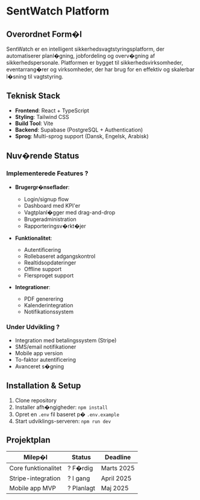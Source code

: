 # SentWatch Platform

## Overordnet Form�l
SentWatch er en intelligent sikkerhedsvagtstyringsplatform, der automatiserer planl�gning, jobfordeling og overv�gning af sikkerhedspersonale. Platformen er bygget til sikkerhedsvirksomheder, eventarrang�rer og virksomheder, der har brug for en effektiv og skalerbar l�sning til vagtstyring.

## Teknisk Stack
- **Frontend**: React + TypeScript
- **Styling**: Tailwind CSS
- **Build Tool**: Vite
- **Backend**: Supabase (PostgreSQL + Authentication)
- **Sprog**: Multi-sprog support (Dansk, Engelsk, Arabisk)

## Nuv�rende Status

### Implementerede Features ?
- **Brugergr�nseflader**:
  - Login/signup flow
  - Dashboard med KPI'er
  - Vagtplanl�gger med drag-and-drop
  - Brugeradministration
  - Rapporteringsv�rkt�jer

- **Funktionalitet**:
  - Autentificering
  - Rollebaseret adgangskontrol
  - Realtidsopdateringer
  - Offline support
  - Flersproget support

- **Integrationer**:
  - PDF generering
  - Kalenderintegration
  - Notifikationssystem

### Under Udvikling ?
- Integration med betalingssystem (Stripe)
- SMS/email notifikationer
- Mobile app version
- To-faktor autentificering
- Avanceret s�gning

## Installation & Setup
1. Clone repository
2. Installer afh�ngigheder: `npm install`
3. Opret en `.env` fil baseret p� `.env.example`
4. Start udviklings-serveren: `npm run dev`

## Projektplan
| Milep�l | Status | Deadline |
|---|---|---|
| Core funktionalitet | ? F�rdig | Marts 2025 |
| Stripe-integration | ? I gang | April 2025 |
| Mobile app MVP | ? Planlagt | Maj 2025 |

